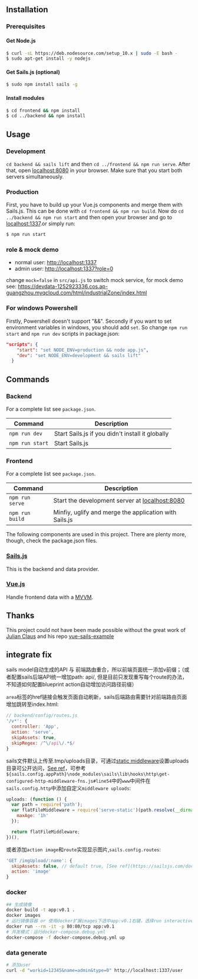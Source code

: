 ## Installation

### Prerequisites

#### Get Node.js

```bash
$ curl -sL https://deb.nodesource.com/setup_10.x | sudo -E bash -
$ sudo apt-get install -y nodejs
```

#### Get Sails.js (optional)

```bash
$ sudo npm install sails -g
```

#### Install modules

```bash
$ cd frontend && npm install
$ cd ../backend && npm install
```

## Usage

### Development

`cd backend && sails lift` and then `cd ../frontend && npm run serve`. After that, open
[localhost:8080](http://localhost:8080) in your browser. Make sure that you start both servers simultaneously.

### Production

First, you have to build up your Vue.js components and merge them with Sails.js. This can be done with
`cd frontend && npm run build`. Now do `cd ../backend && npm run start` and then open your browser and go to
[localhost:1337](http://localhost:1337).or simply run:

```bash
$ npm run start
```

### role & mock demo
- normal user: <http://localhost:1337>
- admin user: <http://localhost:1337?role=0>

change `mock=false` in  `src/api.js` to switch mock service, for mock demo see: <https://devdata-1252923336.cos.ap-guangzhou.myqcloud.com/html/industrialZone/index.html>

### For windows Powershell
Firstly, Powershell doesn't support "&&". Secondly if you want to set environment variables in windows, you should add `set`. So change `npm run start` and `npm run dev` scripts in package.json:
```json
"scripts": {
    "start": "set NODE_ENV=production && node app.js",
    "dev": "set NODE_ENV=development && sails lift"
  }
```

## Commands

### Backend

For a complete list see `package.json`.

| Command             | Description                                                                                      |
|---------------------|--------------------------------------------------------------------------------------------------|
| `npm run dev`       | Start Sails.js if you didn't install it globally                                                 |
| `npm run start` | Start Sails.js                                 |

### Frontend

For a complete list see `package.json`.

| Command                   | Description                                                                              |
|---------------------------|------------------------------------------------------------------------------------------|
| `npm run serve`           | Start the development server at [localhost:8080](http://localhost:8080)                  |
| `npm run build`           | Minfiy, uglify and merge the application with Sails.js                                   |

The following components are used in this project. There are plenty more, though, check the package.json files.

### [Sails.js](https://github.com/balderdashy/sails)

This is the backend and data provider.

### [Vue.js](https://github.com/vuejs/vue)

Handle frontend data with a [MVVM](https://en.wikipedia.org/wiki/Model%E2%80%93view%E2%80%93viewmodel).

## Thanks

This project could not have been made possible without the great work of [Julian Claus](https://github.com/ndabAP) and his repo [vue-sails-example](https://github.com/ndabAP/vue-sails-example)

## integrate fix

sails model自动生成的API 与 前端路由重合，所以前端页面统一添加v前缀；（或者配置sails后端API统一增加path: api/, 但是目前只发现重写每个route的办法，不知道如何配置blueprint action自动增加访问路径前缀）

`area`标签的href链接会触发页面自动刷新，sails后端路由需要针对前端路由页面增加跳转至index.html:

```js
// backend/config/routes.js
'/v*': {
  controller: 'App',
  action: 'serve',
  skipAssets: true,
  skipRegex: /^\/api\/.*$/
}
```

sails文件默认上传至.tmp/uploads目录，可通过[static middleware](https://www.npmjs.com/package/serve-static)设置uploads目录可公开访问，[See ref](https://sailsjs.com/documentation/concepts/middleware/conventional-defaults)，可参考`${sails.config.appPath}\node_modules\sails\lib\hooks\http\get-configured-http-middleware-fns.js#line54`中的`www`中间件在`sails.config.http`中添加自定义`middleware uploads`:
```js
uploads: (function () {
  var path = require('path');
  var flatFileMiddleware = require('serve-static')(path.resolve(__dirname, '../.tmp/uploads'), {
    maxAge: '1h'
  });

  return flatFileMiddleware;
})(),
```

或者添加`action image`和`route`实现显示图片,`sails.config.routes`:
```js
'GET /imgUpload/:name': {
  skipAssets: false, // default true, [See ref](https://sailsjs.com/documentation/concepts/routes/custom-routes#?route-target-options)
  action: 'image'
}
```

### docker

```bash
## 生成镜像
docker build -t app:v0.1 .
docker images
# 运行镜像容器 or 使用docker扩展images下选中app:v0.1右键，选择run interactive
docker run --rm -it -p 80:80/tcp app:v0.1
# 开发模式：运行docker-compose.debug.yml
docker-compose -f docker-compose.debug.yml up
```

### data generate
```bash
# 添加user
curl -d "workid=12345&name=admin&type=0" http://localhost:1337/user
```
